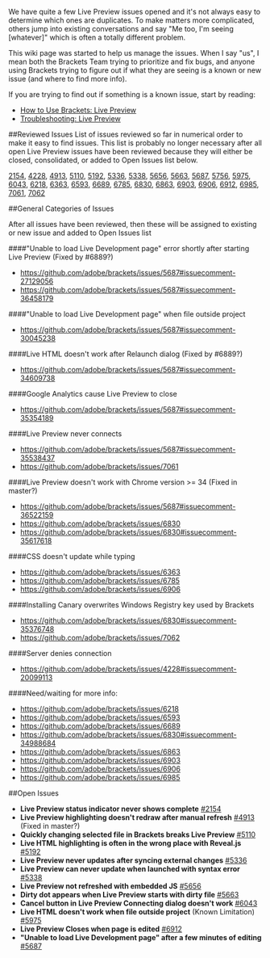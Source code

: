 We have quite a few Live Preview issues opened and it's not always easy to determine which ones are duplicates. To make matters more complicated, others jump into existing conversations and say "Me too, I'm seeing [whatever]" which is often a totally different problem.

This wiki page was started to help us manage the issues. When I say "us", I mean both the Brackets Team trying to prioritize and fix bugs, and anyone using Brackets trying to figure out if what they are seeing is a known or new issue (and where to find more info).

If you are trying to find out if something is a known issue, start by reading:
* [How to Use Brackets: Live Preview](https://github.com/adobe/brackets/wiki/How-to-Use-Brackets#wiki-live-preview)
* [Troubleshooting: Live Preview](https://github.com/adobe/brackets/wiki/Troubleshooting#wiki--live-preview-isnt-working)

##Reviewed Issues
List of issues reviewed so far in numerical order to make it easy to find issues. This list is probably no longer necessary after all open Live Preview issues have been reviewed because they will either be closed, consolidated, or added to Open Issues list below.

[2154](https://github.com/adobe/brackets/issues/2154), [4228](https://github.com/adobe/brackets/issues/4228), [4913](https://github.com/adobe/brackets/issues/4913), [5110](https://github.com/adobe/brackets/issues/5110), [5192](https://github.com/adobe/brackets/issues/5192), [5336](https://github.com/adobe/brackets/issues/5336), [5338](https://github.com/adobe/brackets/issues/5338), [5656](https://github.com/adobe/brackets/issues/5656), [5663](https://github.com/adobe/brackets/issues/5663), [5687](https://github.com/adobe/brackets/issues/5687), [5756](https://github.com/adobe/brackets/issues/5756), [5975](https://github.com/adobe/brackets/issues/5975), [6043](https://github.com/adobe/brackets/issues/6043), [6218](https://github.com/adobe/brackets/issues/6218), [6363](https://github.com/adobe/brackets/issues/6363), [6593](https://github.com/adobe/brackets/issues/6593), [6689](https://github.com/adobe/brackets/issues/6689), [6785](https://github.com/adobe/brackets/issues/6785), [6830](https://github.com/adobe/brackets/issues/6830), [6863](https://github.com/adobe/brackets/issues/6863), [6903](https://github.com/adobe/brackets/issues/6903), [6906](https://github.com/adobe/brackets/issues/6906), [6912](https://github.com/adobe/brackets/issues/6912), [6985](https://github.com/adobe/brackets/issues/6985), [7061](https://github.com/adobe/brackets/issues/7061), [7062](https://github.com/adobe/brackets/issues/7062)

##General Categories of Issues

After all issues have been reviewed, then these will be assigned to existing or new issue and added to Open Issues list

####"Unable to load Live Development page" error shortly after starting Live Preview
(Fixed by #6889?)
- https://github.com/adobe/brackets/issues/5687#issuecomment-27129056
- https://github.com/adobe/brackets/issues/5687#issuecomment-36458179

####"Unable to load Live Development page" when file outside project
- https://github.com/adobe/brackets/issues/5687#issuecomment-30045238

####Live HTML doesn't work after Relaunch dialog
(Fixed by #6889?)
- https://github.com/adobe/brackets/issues/5687#issuecomment-34609738

####Google Analytics cause Live Preview to close
- https://github.com/adobe/brackets/issues/5687#issuecomment-35354189

####Live Preview never connects
- https://github.com/adobe/brackets/issues/5687#issuecomment-35538437
- https://github.com/adobe/brackets/issues/7061

####Live Preview doesn't work with Chrome version >= 34
(Fixed in master?)
- https://github.com/adobe/brackets/issues/5687#issuecomment-36522159
- https://github.com/adobe/brackets/issues/6830
- https://github.com/adobe/brackets/issues/6830#issuecomment-35617618

####CSS doesn't update while typing
- https://github.com/adobe/brackets/issues/6363
- https://github.com/adobe/brackets/issues/6785
- https://github.com/adobe/brackets/issues/6906

####Installing Canary overwrites Windows Registry key used by Brackets
- https://github.com/adobe/brackets/issues/6830#issuecomment-35376748
- https://github.com/adobe/brackets/issues/7062

####Server denies connection
- https://github.com/adobe/brackets/issues/4228#issuecomment-20099113

####Need/waiting for more info:
- https://github.com/adobe/brackets/issues/6218
- https://github.com/adobe/brackets/issues/6593
- https://github.com/adobe/brackets/issues/6689
- https://github.com/adobe/brackets/issues/6830#issuecomment-34988684
- https://github.com/adobe/brackets/issues/6863
- https://github.com/adobe/brackets/issues/6903
- https://github.com/adobe/brackets/issues/6906
- https://github.com/adobe/brackets/issues/6985

##Open Issues

* **Live Preview status indicator never shows complete** [#2154](https://github.com/adobe/brackets/issues/2154)
* **Live Preview highlighting doesn't redraw after manual refresh** [#4913](https://github.com/adobe/brackets/issues/4913) (Fixed in master?)
* **Quickly changing selected file in Brackets breaks Live Preview** [#5110](https://github.com/adobe/brackets/issues/5110)
* **Live HTML highlighting is often in the wrong place with Reveal.js** [#5192](https://github.com/adobe/brackets/issues/5192)
* **Live Preview never updates after syncing external changes** [#5336](https://github.com/adobe/brackets/issues/5336)
* **Live Preview can never update when launched with syntax error** [#5338](https://github.com/adobe/brackets/issues/5338)
* **Live Preview not refreshed with embedded JS** [#5656](https://github.com/adobe/brackets/issues/5656)
* **Dirty dot appears when Live Preview starts with dirty file** [#5663](https://github.com/adobe/brackets/issues/5663)
* **Cancel button in Live Preview Connecting dialog doesn't work** [#6043](https://github.com/adobe/brackets/issues/6043)
* **Live HTML doesn't work when file outside project** (Known Limitation) [#5975](https://github.com/adobe/brackets/issues/5975)
* **Live Preview Closes when page is edited** [#6912](https://github.com/adobe/brackets/issues/6912)
* **"Unable to load Live Development page" after a few minutes of editing** [#5687](https://github.com/adobe/brackets/issues/5687)
